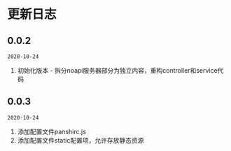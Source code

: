 # 更新日志

## 0.0.2 

`2020-10-24`

1. 初始化版本 - 拆分noapi服务器部分为独立内容，重构controller和service代码

## 0.0.3 

`2020-10-24`

1. 添加配置文件panshirc.js
2. 添加配置文件static配置项，允许存放静态资源